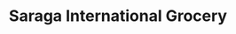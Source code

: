 ---
title: "Saraga International Grocery"
url: /columbus/saraga-international-grocery/
shop: Supermarkt
---